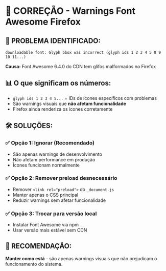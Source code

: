 # 🔧 CORREÇÃO - Warnings Font Awesome Firefox

## 🚨 **PROBLEMA IDENTIFICADO:**

```
downloadable font: Glyph bbox was incorrect (glyph ids 1 2 3 4 5 8 9 10 11...)
```

**Causa:** Font Awesome 6.4.0 do CDN tem glifos malformados no Firefox

## 📊 **O que significam os números:**

- `glyph ids 1 2 3 4 5...` = IDs de ícones específicos com problemas
- São warnings visuais que **não afetam funcionalidade**
- Firefox ainda renderiza os ícones corretamente

## 🛠️ **SOLUÇÕES:**

### ✅ **Opção 1: Ignorar (Recomendado)**
- São apenas warnings de desenvolvimento
- Não afetam performance em produção
- Ícones funcionam normalmente

### ✅ **Opção 2: Remover preload desnecessário**
- Remover `<link rel="preload">` do `_document.js`
- Manter apenas o CSS principal
- Reduzir warnings sem afetar funcionalidade

### ✅ **Opção 3: Trocar para versão local**
- Instalar Font Awesome via npm
- Usar versão mais estável sem CDN

## 🎯 **RECOMENDAÇÃO:**

**Manter como está** - são apenas warnings visuais que não prejudicam o funcionamento do sistema.

